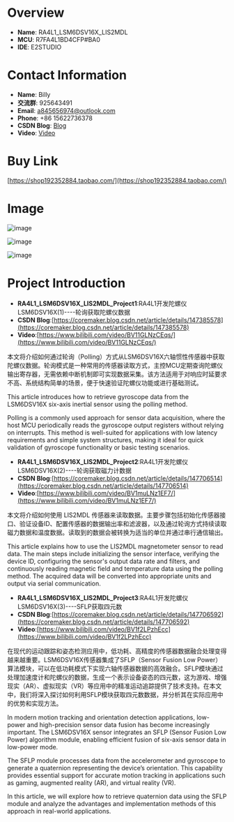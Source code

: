 # Overview
- **Name**: RA4L1_LSM6DSV16X_LIS2MDL
- **MCU**: R7FA4L1BD4CFP#BA0
- **IDE**: E2STUDIO

  


# Contact Information

- **Name**: Billy
- **交流群**: 925643491
- **Email**: a845656974@outlook.com
- **Phone**: +86 15622736378
- **CSDN Blog**: [Blog](https://blog.csdn.net/xinzuofang)
- **Video**: [Video](https://space.bilibili.com/3546563710290070)




# Buy Link
[https://shop192352884.taobao.com/](https://shop192352884.taobao.com/)


 
# Image

![image](https://github.com/user-attachments/assets/3678fac6-6aa2-4121-9702-f78fb5de878a)

![image](https://github.com/user-attachments/assets/339f1c8b-d5c0-4675-b444-ebf9906195b5)

![image](https://github.com/user-attachments/assets/f2173141-c20d-4fed-8ca4-3bb6d21df866)


# Project Introduction

- **RA4L1_LSM6DSV16X_LIS2MDL_Project1**:RA4L1开发陀螺仪LSM6DSV16X(1)----轮询获取陀螺仪数据
- **CSDN Blog**:[https://coremaker.blog.csdn.net/article/details/147385578](https://coremaker.blog.csdn.net/article/details/147385578)
- **Video**:[https://www.bilibili.com/video/BV11GLNzCEqs/](https://www.bilibili.com/video/BV11GLNzCEqs/)

本文将介绍如何通过轮询（Polling）方式从LSM6DSV16X六轴惯性传感器中获取陀螺仪数据。轮询模式是一种常用的传感器读取方式，主控MCU定期查询陀螺仪输出寄存器，无需依赖中断机制即可实现数据采集。该方法适用于对响应时延要求不高、系统结构简单的场景，便于快速验证陀螺仪功能或进行基础测试。


This article introduces how to retrieve gyroscope data from the LSM6DSV16X six-axis inertial sensor using the polling method.

Polling is a commonly used approach for sensor data acquisition, where the host MCU periodically reads the gyroscope output registers without relying on interrupts. This method is well-suited for applications with low latency requirements and simple system structures, making it ideal for quick validation of gyroscope functionality or basic testing scenarios.

- **RA4L1_LSM6DSV16X_LIS2MDL_Project2**:RA4L1开发陀螺仪LSM6DSV16X(2)----轮询获取磁力计数据
- **CSDN Blog**:[https://coremaker.blog.csdn.net/article/details/147706514](https://coremaker.blog.csdn.net/article/details/147706514)
- **Video**:[https://www.bilibili.com/video/BV1muLNz1EF7/](https://www.bilibili.com/video/BV1muLNz1EF7/)

本文将介绍如何使用 LIS2MDL 传感器来读取数据。主要步骤包括初始化传感器接口、验证设备ID、配置传感器的数据输出率和滤波器，以及通过轮询方式持续读取磁力数据和温度数据。读取到的数据会被转换为适当的单位并通过串行通信输出。

This article explains how to use the LIS2MDL magnetometer sensor to read data. The main steps include initializing the sensor interface, verifying the device ID, configuring the sensor's output data rate and filters, and continuously reading magnetic field and temperature data using the polling method. The acquired data will be converted into appropriate units and output via serial communication.

- **RA4L1_LSM6DSV16X_LIS2MDL_Project3**:RA4L1开发陀螺仪LSM6DSV16X(3)----SFLP获取四元数
- **CSDN Blog**:[https://coremaker.blog.csdn.net/article/details/147706592](https://coremaker.blog.csdn.net/article/details/147706592)
- **Video**:[https://www.bilibili.com/video/BV1f2LPzhEcc](https://www.bilibili.com/video/BV1f2LPzhEcc)

在现代的运动跟踪和姿态检测应用中，低功耗、高精度的传感器数据融合处理变得越来越重要。LSM6DSV16X传感器集成了SFLP（Sensor Fusion Low Power）算法模块，可以在低功耗模式下实现六轴传感器数据的高效融合。SFLP模块通过处理加速度计和陀螺仪的数据，生成一个表示设备姿态的四元数，这为游戏、增强现实（AR）、虚拟现实（VR）等应用中的精准运动追踪提供了技术支持。在本文中，我们将深入探讨如何利用SFLP模块获取四元数数据，并分析其在实际应用中的优势和实现方法。

In modern motion tracking and orientation detection applications, low-power and high-precision sensor data fusion has become increasingly important. The LSM6DSV16X sensor integrates an SFLP (Sensor Fusion Low Power) algorithm module, enabling efficient fusion of six-axis sensor data in low-power mode.

The SFLP module processes data from the accelerometer and gyroscope to generate a quaternion representing the device’s orientation. This capability provides essential support for accurate motion tracking in applications such as gaming, augmented reality (AR), and virtual reality (VR).

In this article, we will explore how to retrieve quaternion data using the SFLP module and analyze the advantages and implementation methods of this approach in real-world applications.

